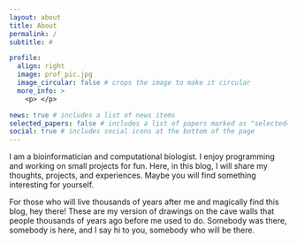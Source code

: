 ```yaml
---
layout: about
title: About
permalink: /
subtitle: #

profile:
  align: right
  image: prof_pic.jpg
  image_circular: false # crops the image to make it circular
  more_info: >
    <p> </p>

news: true # includes a list of news items
selected_papers: false # includes a list of papers marked as "selected={true}"
social: true # includes social icons at the bottom of the page
---
```


I am a bioinformatician and computational biologist. I enjoy programming and working on small projects for fun. Here, in this blog, I will share my thoughts, projects, and experiences. Maybe you will find something interesting for yourself.

For those who will live thousands of years after me and magically find this blog, hey there! These are my version of drawings on the cave walls that people thousands of years ago before me used to do. Somebody was there, somebody is here, and I say hi to you, somebody who will be there.